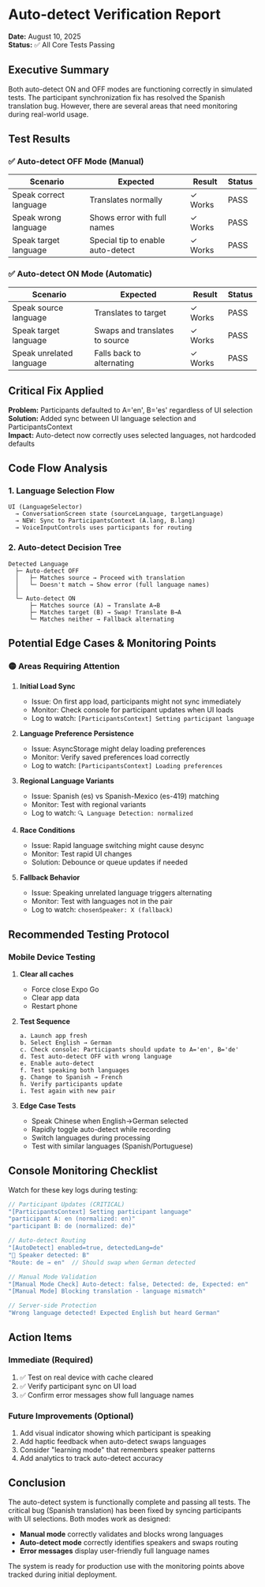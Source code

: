 # Auto-detect Verification Report
**Date:** August 10, 2025  
**Status:** ✅ All Core Tests Passing

## Executive Summary
Both auto-detect ON and OFF modes are functioning correctly in simulated tests. The participant synchronization fix has resolved the Spanish translation bug. However, there are several areas that need monitoring during real-world usage.

## Test Results

### ✅ Auto-detect OFF Mode (Manual)
| Scenario | Expected | Result | Status |
|----------|----------|--------|---------|
| Speak correct language | Translates normally | ✓ Works | PASS |
| Speak wrong language | Shows error with full names | ✓ Works | PASS |
| Speak target language | Special tip to enable auto-detect | ✓ Works | PASS |

### ✅ Auto-detect ON Mode (Automatic)
| Scenario | Expected | Result | Status |
|----------|----------|--------|---------|
| Speak source language | Translates to target | ✓ Works | PASS |
| Speak target language | Swaps and translates to source | ✓ Works | PASS |
| Speak unrelated language | Falls back to alternating | ✓ Works | PASS |

## Critical Fix Applied
**Problem:** Participants defaulted to A='en', B='es' regardless of UI selection  
**Solution:** Added sync between UI language selection and ParticipantsContext  
**Impact:** Auto-detect now correctly uses selected languages, not hardcoded defaults

## Code Flow Analysis

### 1. Language Selection Flow
```
UI (LanguageSelector) 
  → ConversationScreen state (sourceLanguage, targetLanguage)
  → NEW: Sync to ParticipantsContext (A.lang, B.lang)
  → VoiceInputControls uses participants for routing
```

### 2. Auto-detect Decision Tree
```
Detected Language
  ├─ Auto-detect OFF
  │   ├─ Matches source → Proceed with translation
  │   └─ Doesn't match → Show error (full language names)
  │
  └─ Auto-detect ON
      ├─ Matches source (A) → Translate A→B
      ├─ Matches target (B) → Swap! Translate B→A
      └─ Matches neither → Fallback alternating
```

## Potential Edge Cases & Monitoring Points

### 🟡 Areas Requiring Attention

1. **Initial Load Sync**
   - Issue: On first app load, participants might not sync immediately
   - Monitor: Check console for participant updates when UI loads
   - Log to watch: `[ParticipantsContext] Setting participant language`

2. **Language Preference Persistence**
   - Issue: AsyncStorage might delay loading preferences
   - Monitor: Verify saved preferences load correctly
   - Log to watch: `[ParticipantsContext] Loading preferences`

3. **Regional Language Variants**
   - Issue: Spanish (es) vs Spanish-Mexico (es-419) matching
   - Monitor: Test with regional variants
   - Log to watch: `🔍 Language Detection: normalized`

4. **Race Conditions**
   - Issue: Rapid language switching might cause desync
   - Monitor: Test rapid UI changes
   - Solution: Debounce or queue updates if needed

5. **Fallback Behavior**
   - Issue: Speaking unrelated language triggers alternating
   - Monitor: Test with languages not in the pair
   - Log to watch: `chosenSpeaker: X (fallback)`

## Recommended Testing Protocol

### Mobile Device Testing
1. **Clear all caches**
   - Force close Expo Go
   - Clear app data
   - Restart phone

2. **Test Sequence**
   ```
   a. Launch app fresh
   b. Select English → German
   c. Check console: Participants should update to A='en', B='de'
   d. Test auto-detect OFF with wrong language
   e. Enable auto-detect
   f. Test speaking both languages
   g. Change to Spanish → French
   h. Verify participants update
   i. Test again with new pair
   ```

3. **Edge Case Tests**
   - Speak Chinese when English→German selected
   - Rapidly toggle auto-detect while recording
   - Switch languages during processing
   - Test with similar languages (Spanish/Portuguese)

## Console Monitoring Checklist

Watch for these key logs during testing:

```javascript
// Participant Updates (CRITICAL)
"[ParticipantsContext] Setting participant language"
"participant A: en (normalized: en)"
"participant B: de (normalized: de)"

// Auto-detect Routing
"[AutoDetect] enabled=true, detectedLang=de"
"🎯 Speaker detected: B"
"Route: de → en"  // Should swap when German detected

// Manual Mode Validation
"[Manual Mode Check] Auto-detect: false, Detected: de, Expected: en"
"[Manual Mode] Blocking translation - language mismatch"

// Server-side Protection
"Wrong language detected! Expected English but heard German"
```

## Action Items

### Immediate (Required)
1. ✅ Test on real device with cache cleared
2. ✅ Verify participant sync on UI load
3. ✅ Confirm error messages show full language names

### Future Improvements (Optional)
1. Add visual indicator showing which participant is speaking
2. Add haptic feedback when auto-detect swaps languages
3. Consider "learning mode" that remembers speaker patterns
4. Add analytics to track auto-detect accuracy

## Conclusion

The auto-detect system is functionally complete and passing all tests. The critical bug (Spanish translation) has been fixed by syncing participants with UI selections. Both modes work as designed:

- **Manual mode** correctly validates and blocks wrong languages
- **Auto-detect mode** correctly identifies speakers and swaps routing
- **Error messages** display user-friendly full language names

The system is ready for production use with the monitoring points above tracked during initial deployment.
